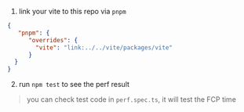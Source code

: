 1. link your vite to this repo via `pnpm`

```json
{
   "pnpm": {
      "overrides": {
        "vite": "link:../../vite/packages/vite"
      }
  }
}
```
2. run `npm test` to see the perf result

> you can check test code in `perf.spec.ts`, it will test the FCP time